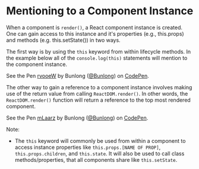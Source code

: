 # Mentioning to a Component Instance

When a component is `render()`, a React component instance is created. One can gain access to this instance and it's properties (e.g., this.props) and methods (e.g. this.setState()) in two ways.

The first way is by using the `this` keyword from within lifecycle methods. In the example below all of the `console.log(this)` statements will mention to the component instance.

<p data-height="265" data-theme-id="dark" data-slug-hash="rvooeW" data-default-tab="js,result" data-user="Bunlong" data-embed-version="2" data-pen-title="rvooeW" class="codepen">See the Pen <a href="https://codepen.io/Bunlong/pen/rvooeW/">rvooeW</a> by Bunlong (<a href="https://codepen.io/Bunlong">@Bunlong</a>) on <a href="https://codepen.io">CodePen</a>.</p>
<script async src="https://static.codepen.io/assets/embed/ei.js"></script>

The other way to gain a reference to a component instance involves making use of the return value from calling `ReactDOM.render()`. In other words, the `ReactDOM.render()` function will return a reference to the top most rendered component.

<p data-height="265" data-theme-id="dark" data-slug-hash="mLaarz" data-default-tab="js,result" data-user="Bunlong" data-embed-version="2" data-pen-title="mLaarz" class="codepen">See the Pen <a href="https://codepen.io/Bunlong/pen/mLaarz/">mLaarz</a> by Bunlong (<a href="https://codepen.io/Bunlong">@Bunlong</a>) on <a href="https://codepen.io">CodePen</a>.</p>
<script async src="https://static.codepen.io/assets/embed/ei.js"></script>

Note:

* The `this` keyword will commonly be used from within a component to access instance properties like `this.props.[NAME OF PROP]`, `this.props.children`, and `this.state`. It will also be used to call class methods/properties, that all components share like `this.setState`.